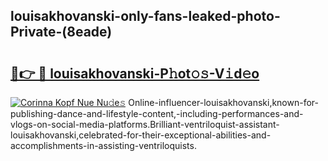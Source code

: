 ## louisakhovanski-only-fans​-leaked-photo​-Private-(8eade)


# <h2><a href="https://mediaupload.pro?title=louisakhovanski&ref=git">🔗👉 🔴 louisakhovanski-P𝚑ot𝚘𝚜-V𝚒d𝚎o</a></h2>

[![Corinna Kopf Nue Nu𝚍e𝚜](https://i.imgur.com/0qMVB7G.gif)](https://mediaupload.pro?title=louisakhovanski&ref=git)
Online-influencer-louisakhovanski,known-for-publishing-dance-and-lifestyle-content,-including-performances-and-vlogs-on-social-media-platforms.Brilliant-ventriloquist-assistant-louisakhovanski,celebrated-for-their-exceptional-abilities-and-accomplishments-in-assisting-ventriloquists.  